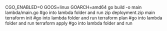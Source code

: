 CGO_ENABLED=0 GOOS=linux GOARCH=amd64 go build -o main lambda/main.go #go into lambda folder and run
zip deployment.zip main
terraform init #go into lambda folder and run
terraform plan  #go into lambda folder and run
terraform apply #go into lambda folder and run

